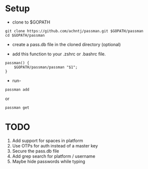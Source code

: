 # Setup

- clone to $GOPATH

```shell
git clone https://github.com/achntj/passman.git $GOPATH/passman
cd $GOPATH/passman
```

- create a pass.db file in the cloned directory (optional)

- add this function to your .zshrc or .bashrc file.

```shell
passman() {
    $GOPATH/passman/passman "$1";
}
```

- run-

```shell
passman add
```

or

```shell
passman get
```

# TODO

1. Add support for spaces in platform
2. Use OTPs for auth instead of a master key
3. Secure the pass.db file
4. Add grep search for platform / username
5. Maybe hide passwords while typing
